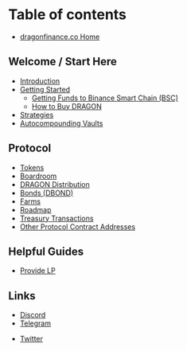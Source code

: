 # Table of contents

* [dragonfinance.co Home](https://dragonfinance.co)

##  Welcome / Start Here

* [Introduction](README.md)
* [Getting Started](welcome-start-here/faq-getting-started/README.md)
  * [Getting Funds to Binance Smart Chain (BSC)](welcome-start-here/faq-getting-started/getting-funds-to-binance-smart-chain-bsc.md)
  * [How to Buy DRAGON](welcome-start-here/faq-getting-started/how-to-buy-dragon.md)
* [Strategies](welcome-start-here/strategies.md)
* [Autocompounding Vaults](welcome-start-here/autocompounding-vaults.md)

##  Protocol

* [Tokens](protocol/tokens.md)
* [Boardroom](protocol/boardroom.md)
* [DRAGON Distribution](protocol/dragon-distribution.md)
* [Bonds (DBOND)](protocol/bonds-mechanism.md)
* [Farms](protocol/farms.md)
* [Roadmap](protocol/roadmap.md)
* [Treasury Transactions](protocol/treasury-transactions.md)
* [Other Protocol Contract Addresses](protocol/other-protocol-contract-addresses.md)

##  Helpful Guides

* [Provide LP](helpful-guides/provide-lp.md)

##  Links

* [Discord](https://discord.gg/gtE7hdZu)
* [Telegram](https://t.me/dragonfinance)
<!-- * [Medium](https://bombbshare.medium.com) -->
* [Twitter](https://twitter.com/dragonfinance)
<!-- * [GitHub](https://github.com/bombmoney) -->
<!-- * [StaySafu Audit](https://www.staysafu.org/audit/bombmoney) -->
